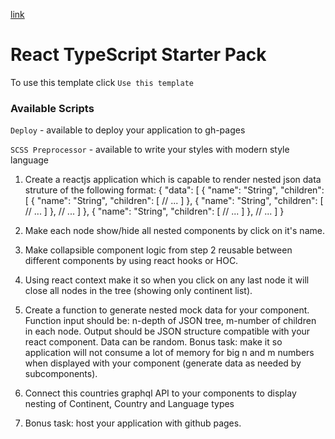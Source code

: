 [link](https://sashalifashkin.github.io/react_typescript_test_task_1/)

# React TypeScript Starter Pack

To use this template click `Use this template`

### Available Scripts

`Deploy` - available to deploy your application to gh-pages

`SCSS Preprocessor` - available to write your styles with modern style language


1. Create a reactjs application which is capable to render nested json data struture of the following format:
{
  "data": [
    {
      "name": "String",
      "children": [
        {
          "name": "String",
          "children": [
            // ...
          ]
        }, {
          "name": "String",
          "children": [
            // ...
          ]
        },
        // ...
      ]
    }, {
      "name": "String",
      "children": [
        // ...
      ]
    },
    // ...
  ]
}

2. Make each node show/hide all nested components by click on it's name.

3. Make collapsible component logic from step 2 reusable between different components by using react hooks or HOC.

4. Using react context make it so when you click on any last node it will close all nodes in the tree (showing only continent list).

5. Create a function to generate nested mock data for your component. Function input should be: n-depth of JSON tree, m-number of children in each node. Output should be JSON structure compatible with your react component. Data can be random. Bonus task: make it so application will not consume a lot of memory for big n and m numbers when displayed with your component (generate data as needed by subcomponents).

6. Connect this countries graphql API to your components to display nesting of Continent, Country and Language types

7. Bonus task: host your application with github pages.
